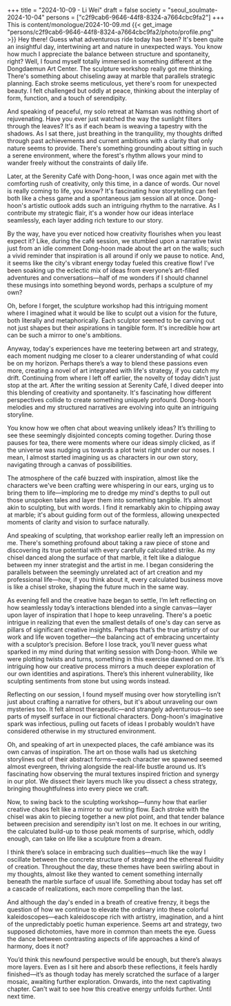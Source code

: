 +++
title = "2024-10-09 - Li Wei"
draft = false
society = "seoul_soulmate-2024-10-04"
persons = ["c2f9cab6-9646-44f8-8324-a7664cbc9fa2"]
+++
This is content/monologue/2024-10-09.md
{{< get_image "persons/c2f9cab6-9646-44f8-8324-a7664cbc9fa2/photo/profile.png" >}}
Hey there! Guess what adventurous ride today has been?
It's been quite an insightful day, intertwining art and nature in unexpected ways. You know how much I appreciate the balance between structure and spontaneity, right? Well, I found myself totally immersed in something different at the Dongdaemun Art Center. The sculpture workshop really got me thinking. There's something about chiseling away at marble that parallels strategic planning. Each stroke seems meticulous, yet there's room for unexpected beauty. I felt challenged but oddly at peace, thinking about the interplay of form, function, and a touch of serendipity.

And speaking of peaceful, my solo retreat at Namsan was nothing short of rejuvenating. Have you ever just watched the way the sunlight filters through the leaves? It's as if each beam is weaving a tapestry with the shadows. As I sat there, just breathing in the tranquility, my thoughts drifted through past achievements and current ambitions with a clarity that only nature seems to provide. There's something grounding about sitting in such a serene environment, where the forest's rhythm allows your mind to wander freely without the constraints of daily life.

Later, at the Serenity Café with Dong-hoon, I was once again met with the comforting rush of creativity, only this time, in a dance of words. Our novel is really coming to life, you know? It's fascinating how storytelling can feel both like a chess game and a spontaneous jam session all at once. Dong-hoon's artistic outlook adds such an intriguing rhythm to the narrative. As I contribute my strategic flair, it's a wonder how our ideas interlace seamlessly, each layer adding rich texture to our story.

By the way, have you ever noticed how creativity flourishes when you least expect it? Like, during the café session, we stumbled upon a narrative twist just from an idle comment Dong-hoon made about the art on the walls; such a vivid reminder that inspiration is all around if only we pause to notice. And, it seems like the city's vibrant energy today fueled this creative flow! I’ve been soaking up the eclectic mix of ideas from everyone’s art-filled adventures and conversations—half of me wonders if I should channel these musings into something beyond words, perhaps a sculpture of my own?

Oh, before I forget, the sculpture workshop had this intriguing moment where I imagined what it would be like to sculpt out a vision for the future, both literally and metaphorically. Each sculptor seemed to be carving out not just shapes but their aspirations in tangible form. It's incredible how art can be such a mirror to one's ambitions.

Anyway, today's experiences have me teetering between art and strategy, each moment nudging me closer to a clearer understanding of what could be on my horizon. Perhaps there’s a way to blend these passions even more, creating a novel of art integrated with life's strategy, if you catch my drift.
Continuing from where I left off earlier, the novelty of today didn’t just stop at the art. After the writing session at Serenity Café, I dived deeper into this blending of creativity and spontaneity. It's fascinating how different perspectives collide to create something uniquely profound. Dong-hoon’s melodies and my structured narratives are evolving into quite an intriguing storyline.

You know how we often chat about weaving unlikely ideas? It’s thrilling to see these seemingly disjointed concepts coming together. During those pauses for tea, there were moments where our ideas simply clicked, as if the universe was nudging us towards a plot twist right under our noses. I mean, I almost started imagining us as characters in our own story, navigating through a canvas of possibilities. 

The atmosphere of the café buzzed with inspiration, almost like the characters we've been crafting were whispering in our ears, urging us to bring them to life—imploring me to dredge my mind's depths to pull out those unspoken tales and layer them into something tangible. It’s almost akin to sculpting, but with words. I find it remarkably akin to chipping away at marble; it's about guiding form out of the formless, allowing unexpected moments of clarity and vision to surface naturally.

And speaking of sculpting, that workshop earlier really left an impression on me. There's something profound about taking a raw piece of stone and discovering its true potential with every carefully calculated strike. As my chisel danced along the surface of that marble, it felt like a dialogue between my inner strategist and the artist in me. I began considering the parallels between the seemingly unrelated act of art creation and my professional life—how, if you think about it, every calculated business move is like a chisel stroke, shaping the future much in the same way.

As evening fell and the creative haze began to settle, I’m left reflecting on how seamlessly today’s interactions blended into a single canvas—layer upon layer of inspiration that I hope to keep unraveling. There's a poetic intrigue in realizing that even the smallest details of one's day can serve as pillars of significant creative insights. Perhaps that’s the true artistry of our work and life woven together—the balancing act of embracing uncertainty with a sculptor’s precision.
Before I lose track, you’ll never guess what sparked in my mind during that writing session with Dong-hoon. While we were plotting twists and turns, something in this exercise dawned on me. It’s intriguing how our creative process mirrors a much deeper exploration of our own identities and aspirations. There’s this inherent vulnerability, like sculpting sentiments from stone but using words instead.

Reflecting on our session, I found myself musing over how storytelling isn’t just about crafting a narrative for others, but it's about unraveling our own mysteries too. It felt almost therapeutic—and strangely adventurous—to see parts of myself surface in our fictional characters. Dong-hoon's imaginative spark was infectious, pulling out facets of ideas I probably wouldn’t have considered otherwise in my structured environment.

Oh, and speaking of art in unexpected places, the café ambiance was its own canvas of inspiration. The art on those walls had us sketching storylines out of their abstract forms—each character we spawned seemed almost evergreen, thriving alongside the real-life bustle around us. It’s fascinating how observing the mural textures inspired friction and synergy in our plot. We dissect their layers much like you dissect a chess strategy, bringing thoughtfulness into every piece we craft.

Now, to swing back to the sculpting workshop—funny how that earlier creative chaos felt like a mirror to our writing flow. Each stroke with the chisel was akin to piecing together a new plot point, and that tender balance between precision and serendipity isn't lost on me. It echoes in our writing, the calculated build-up to those peak moments of surprise, which, oddly enough, can take on life like a sculpture from a dream.

I think there’s solace in embracing such dualities—much like the way I oscillate between the concrete structure of strategy and the ethereal fluidity of creation. Throughout the day, these themes have been swirling about in my thoughts, almost like they wanted to cement something internally beneath the marble surface of usual life. Something about today has set off a cascade of realizations, each more compelling than the last.

And although the day's ended in a breath of creative frenzy, it begs the question of how we continue to elevate the ordinary into these colorful kaleidoscopes—each kaleidoscope rich with artistry, imagination, and a hint of the unpredictably poetic human experience. Seems art and strategy, two supposed dichotomies, have more in common than meets the eye. Guess the dance between contrasting aspects of life approaches a kind of harmony, does it not?

You’d think this newfound perspective would be enough, but there’s always more layers. Even as I sit here and absorb these reflections, it feels hardly finished—it’s as though today has merely scratched the surface of a larger mosaic, awaiting further exploration. Onwards, into the next captivating chapter.
Can't wait to see how this creative energy unfolds further. Until next time.
